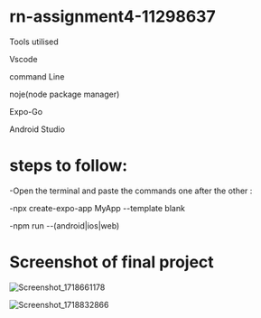 # rn-assignment4-11298637

Tools utilised

Vscode

command Line

noje(node package manager)

Expo-Go

Android Studio

# steps to follow:

-Open the terminal and paste the commands one after the other :

-npx create-expo-app MyApp --template blank

-npm run --(android|ios|web)

# Screenshot of final project
![Screenshot_1718661178](https://github.com/kamenuvie/rn-assignment4-11298637/assets/170736194/20654996-b42e-4922-9e9b-4c4e58cef20a)

![Screenshot_1718832866](https://github.com/kamenuvie/rn-assignment4-11298637/assets/170736194/c74dbeee-8924-4a8b-b739-70a41c96fdce)
